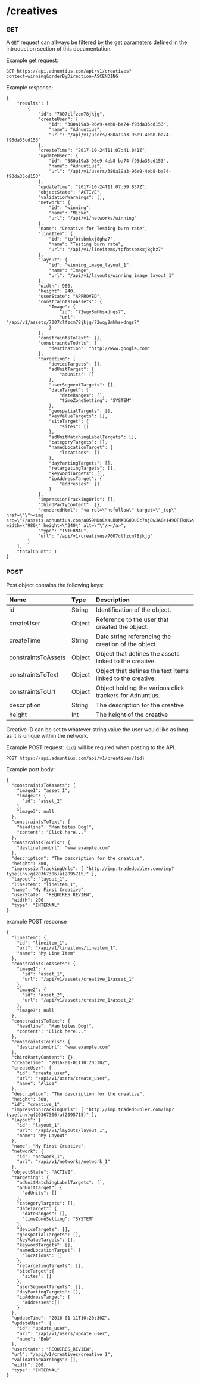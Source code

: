 # /creatives

### GET

A `GET` request can allways be filtered by the [get parameters](http://docs.adnuntius.com/api/api-requests) defined in the introduction section of this documentation.

Example get request:

```text
GET https://api.adnuntius.com/api/v1/creatives?context=winning&orderByDirection=ASCENDING
```

Example response:

```text
{
    "results": [
        {
            "id": "7007clfzcm78jkjg",
            "createUser": {
                "id": "380a19a3-96e9-4eb8-ba74-f93da35cd153",
                "name": "Adnuntius",
                "url": "/api/v1/users/380a19a3-96e9-4eb8-ba74-f93da35cd153"
            },
            "createTime": "2017-10-24T11:07:41.041Z",
            "updateUser": {
                "id": "380a19a3-96e9-4eb8-ba74-f93da35cd153",
                "name": "Adnuntius",
                "url": "/api/v1/users/380a19a3-96e9-4eb8-ba74-f93da35cd153"
            },
            "updateTime": "2017-10-24T11:07:59.837Z",
            "objectState": "ACTIVE",
            "validationWarnings": [],
            "network": {
                "id": "winning",
                "name": "Micke",
                "url": "/api/v1/networks/winning"
            },
            "name": "Creative for Testing burn rate",
            "lineItem": {
                "id": "tpfbtsbmkxj8ghz7",
                "name": "Testing burn rate",
                "url": "/api/v1/lineitems/tpfbtsbmkxj8ghz7"
            },
            "layout": {
                "id": "winning_image_layout_1",
                "name": "Image",
                "url": "/api/v1/layouts/winning_image_layout_1"
            },
            "width": 980,
            "height": 240,
            "userState": "APPROVED",
            "constraintsToAssets": {
                "Image": {
                    "id": "72wgy8mhhsxdnqs7",
                    "url": "/api/v1/assets/7007clfzcm78jkjg/72wgy8mhhsxdnqs7"
                }
            },
            "constraintsToText": {},
            "constraintsToUrls": {
                "destination": "http://www.google.com"
            },
            "targeting": {
                "deviceTargets": [],
                "adUnitTarget": {
                    "adUnits": []
                },
                "userSegmentTargets": [],
                "dateTarget": {
                    "dateRanges": [],
                    "timeZoneSetting": "SYSTEM"
                },
                "geospatialTargets": [],
                "keyValueTargets": [],
                "siteTarget": {
                    "sites": []
                },
                "adUnitMatchingLabelTargets": [],
                "categoryTargets": [],
                "namedLocationTarget": {
                    "locations": []
                },
                "dayPartingTargets": [],
                "retargetingTargets": [],
                "keywordTargets": [],
                "ipAddressTarget": {
                    "addresses": []
                }
            },
            "impressionTrackingUrls": [],
            "thirdPartyContent": {},
            "renderedHtml": "<a rel=\"nofollow\" target=\"_top\" href=\"\"><img src=\"//assets.adnuntius.com/aO59MDnCKaLBQNA0G0DUCc7nj8wJA0e149OPTkQCww8.jpg\" width=\"980\" height=\"240\" alt=\"\"/></a>",
            "type": "INTERNAL",
            "url": "/api/v1/creatives/7007clfzcm78jkjg"
        }
    ],
    "totalCount": 1
}
```

### POST

Post object contains the following keys:

| Name | Type | Description |
| :--- | :--- | :--- |
| id | String | Identification of the object. |
| createUser | Object | Reference to the user that created the object. |
| createTime | String | Date string referencing the creation of the object. |
| constraintsToAssets | Object | Object that defines the assets linked to the creative. |
| constraintsToText | Object | Object that defines the text items linked to the creative. |
| constraintsToUrl | Object | Object holding the various click trackers for Adnuntius. |
| description | String | The description for the creative |
| height | Int | The height of the creative |

Creative ID can be set to whatever string value the user would like as long as it is unique within the network.

Example POST request: `{id}` will be requred when posting to the API.

```text
POST https://api.adnuntius.com/api/v1/creatives/{id}
```

Example post body:

```text
{
  "constraintsToAssets": {
    "image1": "asset_1",
    "image2": {
      "id": "asset_2"
    },
    "image3": null
  },
  "constraintsToText": {
    "headline": "Man bites Dog!",
    "content": "Click here..."
  },
  "constraintsToUrls": {
    "destinationUrl": "www.example.com"
  },
  "description": "The description for the creative",
  "height": 300,
  "impressionTrackingUrls": [ "http://imp.tradedoubler.com/imp?type(inv)g(20367306)a(2095715)" ],
  "layout": "layout_1",
  "lineItem": "lineitem_1",
  "name": "My First Creative",
  "userState": "REQUIRES_REVIEW",
  "width": 200,
  "type": "INTERNAL"
}
```

example POST response

```text
{
  "lineItem": {
    "id": "lineitem_1",
    "url": "/api/v1/lineitems/lineitem_1",
    "name": "My Line Item"
  },
  "constraintsToAssets": {
    "image1": {
      "id": "asset_1",
      "url": "/api/v1/assets/creative_1/asset_1"
    },
    "image2": {
      "id": "asset_2",
      "url": "/api/v1/assets/creative_1/asset_2"
    },
    "image3": null
  },
  "constraintsToText": {
    "headline": "Man bites Dog!",
    "content": "Click here..."
  },
  "constraintsToUrls": {
    "destinationUrl": "www.example.com"
  },
  "thirdPartyContent": {},
  "createTime": "2016-01-01T10:20:30Z",
  "createUser": {
    "id": "create_user",
    "url": "/api/v1/users/create_user",
    "name": "Alice"
  },
  "description": "The description for the creative",
  "height": 300,
  "id": "creative_1",
  "impressionTrackingUrls": [ "http://imp.tradedoubler.com/imp?type(inv)g(20367306)a(2095715)" ],
  "layout": {
    "id": "layout_1",
    "url": "/api/v1/layouts/layout_1",
    "name": "My Layout"
  },
  "name": "My First Creative",
  "network": {
    "id": "network_1",
    "url": "/api/v1/networks/network_1"
  },
  "objectState": "ACTIVE",
  "targeting": {
    "adUnitMatchingLabelTargets": [],
    "adUnitTarget": {
      "adUnits": []
    },
    "categoryTargets": [],
    "dateTarget": {
      "dateRanges": [],
      "timeZoneSetting": "SYSTEM"
    },
    "deviceTargets": [],
    "geospatialTargets": [],
    "keyValueTargets": [],
    "keywordTargets": [],
    "namedLocationTarget": {
      "locations": []
    },
    "retargetingTargets": [],
    "siteTarget":{
      "sites": []
    },
    "userSegmentTargets": [],
    "dayPartingTargets": [],
    "ipAddressTarget": {
      "addresses":[]
    }
  },
  "updateTime": "2016-01-11T10:20:30Z",
  "updateUser": {
    "id": "update_user",
    "url": "/api/v1/users/update_user",
    "name": "Bob"
  },
  "userState": "REQUIRES_REVIEW",
  "url": "/api/v1/creatives/creative_1",
  "validationWarnings": [],
  "width": 200,
  "type": "INTERNAL"
}
```

